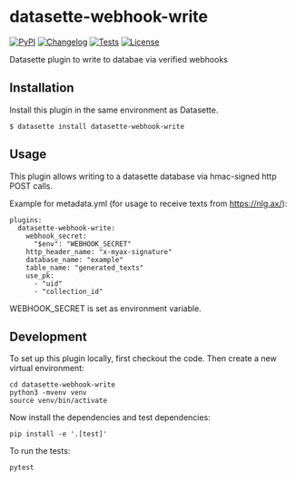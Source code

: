 # datasette-webhook-write

[![PyPI](https://img.shields.io/pypi/v/datasette-webhook-write.svg)](https://pypi.org/project/datasette-webhook-write/)
[![Changelog](https://img.shields.io/github/v/release/mfa/datasette-webhook-write?include_prereleases&label=changelog)](https://github.com/mfa/datasette-webhook-write/releases)
[![Tests](https://github.com/mfa/datasette-webhook-write/workflows/Test/badge.svg)](https://github.com/mfa/datasette-webhook-write/actions?query=workflow%3ATest)
[![License](https://img.shields.io/badge/license-Apache%202.0-blue.svg)](https://github.com/mfa/datasette-webhook-write/blob/main/LICENSE)

Datasette plugin to write to databae via verified webhooks

## Installation

Install this plugin in the same environment as Datasette.

    $ datasette install datasette-webhook-write

## Usage

This plugin allows writing to a datasette database via hmac-signed http POST calls.

Example for metadata.yml (for usage to receive texts from https://nlg.ax/):
```
plugins:
  datasette-webhook-write:
    webhook_secret:
      "$env": "WEBHOOK_SECRET"
    http_header_name: "x-myax-signature"
    database_name: "example"
    table_name: "generated_texts"
    use_pk:
      - "uid"
      - "collection_id"
```

WEBHOOK_SECRET is set as environment variable.


## Development

To set up this plugin locally, first checkout the code. Then create a new virtual environment:

    cd datasette-webhook-write
    python3 -mvenv venv
    source venv/bin/activate

Now install the dependencies and test dependencies:

    pip install -e '.[test]'

To run the tests:

    pytest
